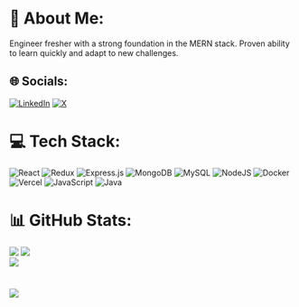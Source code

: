 # 💫 About Me:
Engineer fresher with a strong foundation in the MERN stack. Proven ability to learn quickly and adapt to new challenges.


## 🌐 Socials:
[![LinkedIn](https://img.shields.io/badge/LinkedIn-%230077B5.svg?logo=linkedin&logoColor=white)](https://linkedin.com/in/chetankkumar/) [![X](https://img.shields.io/badge/X-black.svg?logo=X&logoColor=white)](https://x.com/https://x.com/ITheChetan?t=Nm8hB1P_rOtgsDi_ByBrIw&s=08) 

# 💻 Tech Stack:
![React](https://img.shields.io/badge/react-%2320232a.svg?style=for-the-badge&logo=react&logoColor=%2361DAFB) ![Redux](https://img.shields.io/badge/redux-%23593d88.svg?style=for-the-badge&logo=redux&logoColor=white) ![Express.js](https://img.shields.io/badge/express.js-%23404d59.svg?style=for-the-badge&logo=express&logoColor=%2361DAFB) ![MongoDB](https://img.shields.io/badge/MongoDB-%234ea94b.svg?style=for-the-badge&logo=mongodb&logoColor=white) ![MySQL](https://img.shields.io/badge/mysql-%2300000f.svg?style=for-the-badge&logo=mysql&logoColor=white) ![NodeJS](https://img.shields.io/badge/node.js-6DA55F?style=for-the-badge&logo=node.js&logoColor=white) ![Docker](https://img.shields.io/badge/docker-%230db7ed.svg?style=for-the-badge&logo=docker&logoColor=white) ![Vercel](https://img.shields.io/badge/vercel-%23000000.svg?style=for-the-badge&logo=vercel&logoColor=white) ![JavaScript](https://img.shields.io/badge/javascript-%23323330.svg?style=for-the-badge&logo=javascript&logoColor=%23F7DF1E) ![Java](https://img.shields.io/badge/java-%23ED8B00.svg?style=for-the-badge&logo=openjdk&logoColor=white)
# 📊 GitHub Stats:
![](https://github-readme-stats.vercel.app/api?username=Chetan0000&theme=gruvbox&hide_border=true&include_all_commits=false&count_private=false)
![](https://github-readme-streak-stats.herokuapp.com/?user=Chetan0000&theme=gruvbox&hide_border=true)<br/>
![](https://github-readme-stats.vercel.app/api/top-langs/?username=Chetan0000&theme=gruvbox&hide_border=true&include_all_commits=false&count_private=false&layout=compact)




<!-- Proudly created with GPRM ( https://gprm.itsvg.in ) -->
#
![](https://leetcard.jacoblin.cool/natehc?ext=heatmap)




<!-- Proudly created with GPRM ( https://gprm.itsvg.in ) -->
